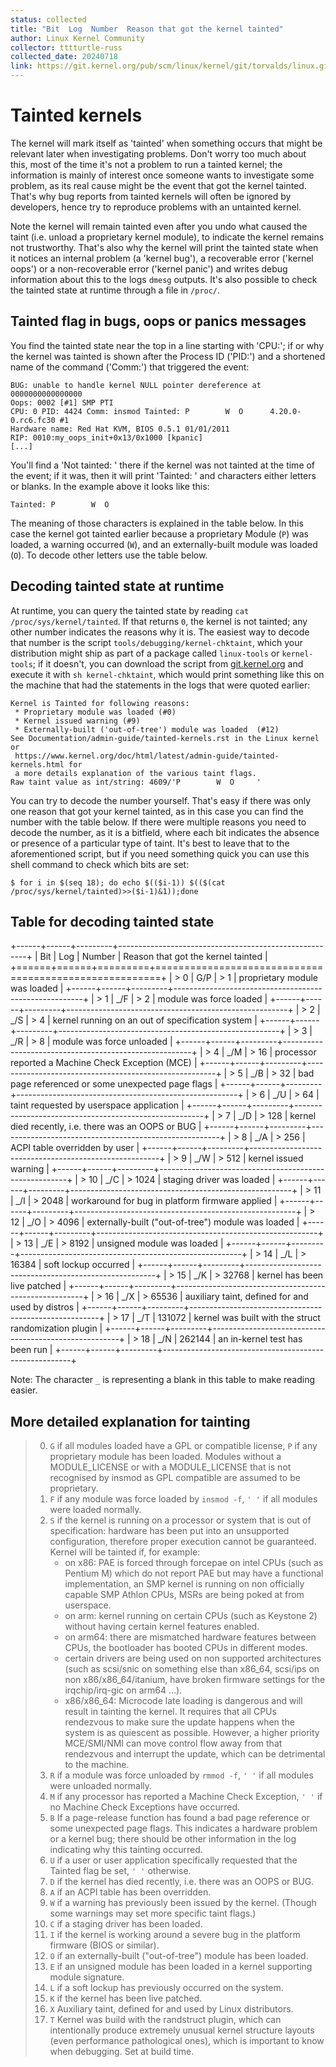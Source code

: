 ```yaml
---
status: collected
title: "Bit  Log  Number  Reason that got the kernel tainted"
author: Linux Kernel Community
collector: tttturtle-russ
collected_date: 20240718
link: https://git.kernel.org/pub/scm/linux/kernel/git/torvalds/linux.git/tree/Documentation/admin-guide/tainted-kernels.rst
---
```


# Tainted kernels

The kernel will mark itself as \'tainted\' when something occurs that
might be relevant later when investigating problems. Don\'t worry too
much about this, most of the time it\'s not a problem to run a tainted
kernel; the information is mainly of interest once someone wants to
investigate some problem, as its real cause might be the event that got
the kernel tainted. That\'s why bug reports from tainted kernels will
often be ignored by developers, hence try to reproduce problems with an
untainted kernel.

Note the kernel will remain tainted even after you undo what caused the
taint (i.e. unload a proprietary kernel module), to indicate the kernel
remains not trustworthy. That\'s also why the kernel will print the
tainted state when it notices an internal problem (a \'kernel bug\'), a
recoverable error (\'kernel oops\') or a non-recoverable error (\'kernel
panic\') and writes debug information about this to the logs `dmesg`
outputs. It\'s also possible to check the tainted state at runtime
through a file in `/proc/`.

## Tainted flag in bugs, oops or panics messages

You find the tainted state near the top in a line starting with
\'CPU:\'; if or why the kernel was tainted is shown after the Process ID
(\'PID:\') and a shortened name of the command (\'Comm:\') that
triggered the event:

    BUG: unable to handle kernel NULL pointer dereference at 0000000000000000
    Oops: 0002 [#1] SMP PTI
    CPU: 0 PID: 4424 Comm: insmod Tainted: P        W  O      4.20.0-0.rc6.fc30 #1
    Hardware name: Red Hat KVM, BIOS 0.5.1 01/01/2011
    RIP: 0010:my_oops_init+0x13/0x1000 [kpanic]
    [...]

You\'ll find a \'Not tainted: \' there if the kernel was not tainted at
the time of the event; if it was, then it will print \'Tainted: \' and
characters either letters or blanks. In the example above it looks like
this:

    Tainted: P        W  O

The meaning of those characters is explained in the table below. In this
case the kernel got tainted earlier because a proprietary Module (`P`)
was loaded, a warning occurred (`W`), and an externally-built module was
loaded (`O`). To decode other letters use the table below.

## Decoding tainted state at runtime

At runtime, you can query the tainted state by reading
`cat /proc/sys/kernel/tainted`. If that returns `0`, the kernel is not
tainted; any other number indicates the reasons why it is. The easiest
way to decode that number is the script
`tools/debugging/kernel-chktaint`, which your distribution might ship as
part of a package called `linux-tools` or `kernel-tools`; if it
doesn\'t, you can download the script from
[git.kernel.org](https://git.kernel.org/pub/scm/linux/kernel/git/torvalds/linux.git/plain/tools/debugging/kernel-chktaint)
and execute it with `sh kernel-chktaint`, which would print something
like this on the machine that had the statements in the logs that were
quoted earlier:

    Kernel is Tainted for following reasons:
     * Proprietary module was loaded (#0)
     * Kernel issued warning (#9)
     * Externally-built ('out-of-tree') module was loaded  (#12)
    See Documentation/admin-guide/tainted-kernels.rst in the Linux kernel or
     https://www.kernel.org/doc/html/latest/admin-guide/tainted-kernels.html for
     a more details explanation of the various taint flags.
    Raw taint value as int/string: 4609/'P        W  O     '

You can try to decode the number yourself. That\'s easy if there was
only one reason that got your kernel tainted, as in this case you can
find the number with the table below. If there were multiple reasons you
need to decode the number, as it is a bitfield, where each bit indicates
the absence or presence of a particular type of taint. It\'s best to
leave that to the aforementioned script, but if you need something quick
you can use this shell command to check which bits are set:

    $ for i in $(seq 18); do echo $(($i-1)) $(($(cat /proc/sys/kernel/tainted)>>($i-1)&1));done

## Table for decoding tainted state

+------+------+---------+-------------------------------------------------------+
| Bit  | Log  | Number  | Reason that got the kernel tainted                    |
+======+======+=========+=======================================================+
| > 0  | G/P  | > 1     | proprietary module was loaded                         |
+------+------+---------+-------------------------------------------------------+
| > 1  | \_/F | > 2     | module was force loaded                               |
+------+------+---------+-------------------------------------------------------+
| > 2  | \_/S | > 4     | kernel running on an out of specification system      |
+------+------+---------+-------------------------------------------------------+
| > 3  | \_/R | > 8     | module was force unloaded                             |
+------+------+---------+-------------------------------------------------------+
| > 4  | \_/M | > 16    | processor reported a Machine Check Exception (MCE)    |
+------+------+---------+-------------------------------------------------------+
| > 5  | \_/B | > 32    | bad page referenced or some unexpected page flags     |
+------+------+---------+-------------------------------------------------------+
| > 6  | \_/U | > 64    | taint requested by userspace application              |
+------+------+---------+-------------------------------------------------------+
| > 7  | \_/D | > 128   | kernel died recently, i.e. there was an OOPS or BUG   |
+------+------+---------+-------------------------------------------------------+
| > 8  | \_/A | > 256   | ACPI table overridden by user                         |
+------+------+---------+-------------------------------------------------------+
| > 9  | \_/W | > 512   | kernel issued warning                                 |
+------+------+---------+-------------------------------------------------------+
| > 10 | \_/C | > 1024  | staging driver was loaded                             |
+------+------+---------+-------------------------------------------------------+
| > 11 | \_/I | > 2048  | workaround for bug in platform firmware applied       |
+------+------+---------+-------------------------------------------------------+
| > 12 | \_/O | > 4096  | externally-built (\"out-of-tree\") module was loaded  |
+------+------+---------+-------------------------------------------------------+
| > 13 | \_/E | > 8192  | unsigned module was loaded                            |
+------+------+---------+-------------------------------------------------------+
| > 14 | \_/L | > 16384 | soft lockup occurred                                  |
+------+------+---------+-------------------------------------------------------+
| > 15 | \_/K | > 32768 | kernel has been live patched                          |
+------+------+---------+-------------------------------------------------------+
| > 16 | \_/X | > 65536 | auxiliary taint, defined for and used by distros      |
+------+------+---------+-------------------------------------------------------+
| > 17 | \_/T | 131072  | kernel was built with the struct randomization plugin |
+------+------+---------+-------------------------------------------------------+
| > 18 | \_/N | 262144  | an in-kernel test has been run                        |
+------+------+---------+-------------------------------------------------------+

Note: The character `_` is representing a blank in this table to make
reading easier.

## More detailed explanation for tainting

> 0)  `G` if all modules loaded have a GPL or compatible license, `P` if
>     any proprietary module has been loaded. Modules without a
>     MODULE_LICENSE or with a MODULE_LICENSE that is not recognised by
>     insmod as GPL compatible are assumed to be proprietary.
> 1)  `F` if any module was force loaded by `insmod -f`, `' '` if all
>     modules were loaded normally.
> 2)  `S` if the kernel is running on a processor or system that is out
>     of specification: hardware has been put into an unsupported
>     configuration, therefore proper execution cannot be guaranteed.
>     Kernel will be tainted if, for example:
>     -   on x86: PAE is forced through forcepae on intel CPUs (such as
>         Pentium M) which do not report PAE but may have a functional
>         implementation, an SMP kernel is running on non officially
>         capable SMP Athlon CPUs, MSRs are being poked at from
>         userspace.
>     -   on arm: kernel running on certain CPUs (such as Keystone 2)
>         without having certain kernel features enabled.
>     -   on arm64: there are mismatched hardware features between CPUs,
>         the bootloader has booted CPUs in different modes.
>     -   certain drivers are being used on non supported architectures
>         (such as scsi/snic on something else than x86_64, scsi/ips on
>         non x86/x86_64/itanium, have broken firmware settings for the
>         irqchip/irq-gic on arm64 \...).
>     -   x86/x86_64: Microcode late loading is dangerous and will
>         result in tainting the kernel. It requires that all CPUs
>         rendezvous to make sure the update happens when the system is
>         as quiescent as possible. However, a higher priority
>         MCE/SMI/NMI can move control flow away from that rendezvous
>         and interrupt the update, which can be detrimental to the
>         machine.
> 3)  `R` if a module was force unloaded by `rmmod -f`, `' '` if all
>     modules were unloaded normally.
> 4)  `M` if any processor has reported a Machine Check Exception, `' '`
>     if no Machine Check Exceptions have occurred.
> 5)  `B` If a page-release function has found a bad page reference or
>     some unexpected page flags. This indicates a hardware problem or a
>     kernel bug; there should be other information in the log
>     indicating why this tainting occurred.
> 6)  `U` if a user or user application specifically requested that the
>     Tainted flag be set, `' '` otherwise.
> 7)  `D` if the kernel has died recently, i.e. there was an OOPS or
>     BUG.
> 8)  `A` if an ACPI table has been overridden.
> 9)  `W` if a warning has previously been issued by the kernel. (Though
>     some warnings may set more specific taint flags.)
> 10) `C` if a staging driver has been loaded.
> 11) `I` if the kernel is working around a severe bug in the platform
>     firmware (BIOS or similar).
> 12) `O` if an externally-built (\"out-of-tree\") module has been
>     loaded.
> 13) `E` if an unsigned module has been loaded in a kernel supporting
>     module signature.
> 14) `L` if a soft lockup has previously occurred on the system.
> 15) `K` if the kernel has been live patched.
> 16) `X` Auxiliary taint, defined for and used by Linux distributors.
> 17) `T` Kernel was build with the randstruct plugin, which can
>     intentionally produce extremely unusual kernel structure layouts
>     (even performance pathological ones), which is important to know
>     when debugging. Set at build time.
